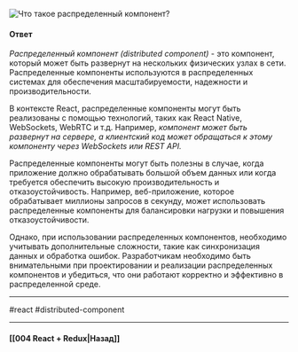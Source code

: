 ![Что такое распределенный компонент?](https://youtu.be/GZUy2i6QN7o?t=386)

#### Ответ

*Распределенный компонент (distributed component)* - это компонент, который может быть развернут на нескольких физических узлах в сети. Распределенные компоненты используются в распределенных системах для обеспечения масштабируемости, надежности и производительности.

В контексте React, распределенные компоненты могут быть реализованы с помощью технологий, таких как React Native, WebSockets, WebRTC и т.д. Например, *компонент может быть развернут на сервере, а клиентский код может обращаться к этому компоненту через WebSockets или REST API.*

Распределенные компоненты могут быть полезны в случае, когда приложение должно обрабатывать большой объем данных или когда требуется обеспечить высокую производительность и отказоустойчивость. Например, веб-приложение, которое обрабатывает миллионы запросов в секунду, может использовать распределенные компоненты для балансировки нагрузки и повышения отказоустойчивости.

Однако, при использовании распределенных компонентов, необходимо учитывать дополнительные сложности, такие как синхронизация данных и обработка ошибок. Разработчикам необходимо быть внимательными при проектировании и реализации распределенных компонентов и убедиться, что они работают корректно и эффективно в распределенной среде.

____
#react #distributed-component

____

#### [[004 React + Redux|Назад]]